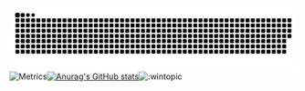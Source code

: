 
![](https://raw.githubusercontent.com/wintopic/wintopic/main/assets/github-contribution-grid-snake.svg)
![Metrics](https://metrics.lecoq.io/wintopic?template=classic&config.timezone=Asia%2FShanghai)[![Anurag's GitHub stats](https://github-readme-stats.vercel.app/api?username=wintopic)](https://github.com/anuraghazra/github-readme-stats)![:wintopic](https://count.getloli.com/get/@wintopic?theme=gelbooru)
